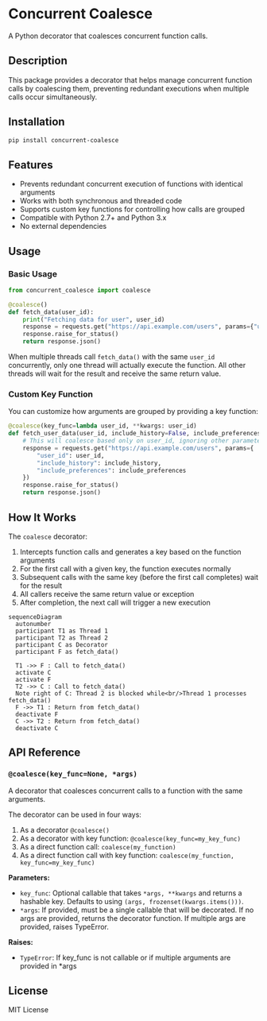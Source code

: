# Concurrent Coalesce

A Python decorator that coalesces concurrent function calls.

## Description

This package provides a decorator that helps manage concurrent function calls by coalescing them, preventing redundant executions when multiple calls occur simultaneously.

## Installation

```bash
pip install concurrent-coalesce
```

## Features

- Prevents redundant concurrent execution of functions with identical arguments
- Works with both synchronous and threaded code
- Supports custom key functions for controlling how calls are grouped
- Compatible with Python 2.7+ and Python 3.x
- No external dependencies

## Usage

### Basic Usage

```python
from concurrent_coalesce import coalesce

@coalesce()
def fetch_data(user_id):
    print("Fetching data for user", user_id)
    response = requests.get("https://api.example.com/users", params={"user_id": user_id})
    response.raise_for_status()
    return response.json()
```

When multiple threads call `fetch_data()` with the same `user_id` concurrently, only one thread will actually execute the function. All other threads will wait for the result and receive the same return value.

### Custom Key Function

You can customize how arguments are grouped by providing a key function:

```python
@coalesce(key_func=lambda user_id, **kwargs: user_id)
def fetch_user_data(user_id, include_history=False, include_preferences=True):
    # This will coalesce based only on user_id, ignoring other parameters
    response = requests.get("https://api.example.com/users", params={
        "user_id": user_id,
        "include_history": include_history,
        "include_preferences": include_preferences
    })
    response.raise_for_status()
    return response.json()
```

## How It Works

The `coalesce` decorator:

1. Intercepts function calls and generates a key based on the function arguments
2. For the first call with a given key, the function executes normally
3. Subsequent calls with the same key (before the first call completes) wait for the result
4. All callers receive the same return value or exception
5. After completion, the next call will trigger a new execution

```mermaid
sequenceDiagram
  autonumber
  participant T1 as Thread 1
  participant T2 as Thread 2
  participant C as Decorator
  participant F as fetch_data()

  T1 ->> F : Call to fetch_data()
  activate C
  activate F
  T2 ->> C : Call to fetch_data()
  Note right of C: Thread 2 is blocked while<br/>Thread 1 processes fetch_data()
  F ->> T1 : Return from fetch_data()
  deactivate F
  C ->> T2 : Return from fetch_data()
  deactivate C
```

## API Reference

### `@coalesce(key_func=None, *args)`

A decorator that coalesces concurrent calls to a function with the same arguments.

The decorator can be used in four ways:
1. As a decorator `@coalesce()`
2. As a decorator with key function: `@coalesce(key_func=my_key_func)`
3. As a direct function call: `coalesce(my_function)`
4. As a direct function call with key function: `coalesce(my_function, key_func=my_key_func)`

**Parameters:**
- `key_func`: Optional callable that takes `*args, **kwargs` and returns a hashable key.
  Defaults to using `(args, frozenset(kwargs.items()))`.
- `*args`: If provided, must be a single callable that will be decorated.
  If no args are provided, returns the decorator function.
  If multiple args are provided, raises TypeError.

**Raises:**
- `TypeError`: If key_func is not callable or if multiple arguments are provided in *args

## License

MIT License
